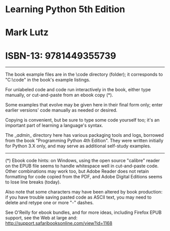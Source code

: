 # Learning Python 5th Edition
# Mark Lutz
# ISBN-13: 9781449355739
----

The book example files are in the \code directory (folder);
it corresponds to "C:\code" in the book's example listings.

For unlabeled code and code run interactively in the book, 
either type manually, or cut-and-paste from an ebook copy (*).

Some examples that evolve may be given here in their final form 
only; enter earlier versions' code manually as needed or desired.

Copying is convenient, but be sure to type some code yourself 
too; it's an important part of learning a language's syntax. 

The \__admin__ directory here has various packaging tools and 
logs, borrowed from the book "Programming Python 4th Edition".
They were written initially for Python 3.X only, and may serve
as additional self-study examples.

----

(*) Ebook code hints: on Windows, using the open source "calibre"
reader on the EPUB file seems to handle whitespace well in 
cut-and-paste code.  Other combinations may work too, but Adobe 
Reader does not retain formatting for code copied from the PDF, 
and Adobe Digital Editions seems to lose line breaks (today).

Also note that some characters may have been altered by book
production: if you have trouble saving pasted code as ASCII 
text, you may need to delete and retype one or more "-" dashes.

See O'Reilly for ebook bundles, and for more ideas, including 
Firefox EPUB support, see the Web at large and: 
    http://support.safaribooksonline.com/view?id=1168
